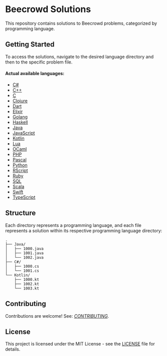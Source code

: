 # Beecrowd Solutions
This repository contains solutions to Beecrowd problems, categorized by programming language.

## Getting Started
To access the solutions, navigate to the desired language directory and then to the specific problem file. 

#### Actual available languages:

- [C#](C%23/)
- [C++](C++/)
- [C](C/)
- [Clojure](Clojure/)
- [Dart](Dart/)
- [Elixir](Elixir/)
- [Golang](Golang/)
- [Haskell](Haskell/)
- [Java](Java/)
- [JavaScript](JavaScript/)
- [Kotlin](Kotlin/)
- [Lua](Lua/)
- [OCaml](OCaml/)
- [PHP](PHP/)
- [Pascal](Pascal/)
- [Python](Python/)
- [RScript](RScript/)
- [Ruby](Ruby/)
- [SQL](SQL/)
- [Scala](Scala/)
- [Swift](Swift/)
- [TypeScript](TypeScript/)

## Structure
Each directory represents a programming language, and each file represents a solution within its respective programming language directory:

```
.
├── Java/
│   ├── 1000.java
│   ├── 1001.java
│   └── 1002.java
├── C#/
│   ├── 1000.cs
│   └── 1001.cs
└── Kotlin/
    ├── 1000.kt
    ├── 1002.kt
    └── 1003.kt
```

## Contributing
Contributions are welcome! See: [*CONTRIBUTING*](CONTRIBUTING.md).

## License
This project is licensed under the MIT License - see the [LICENSE](LICENSE) file for details.
